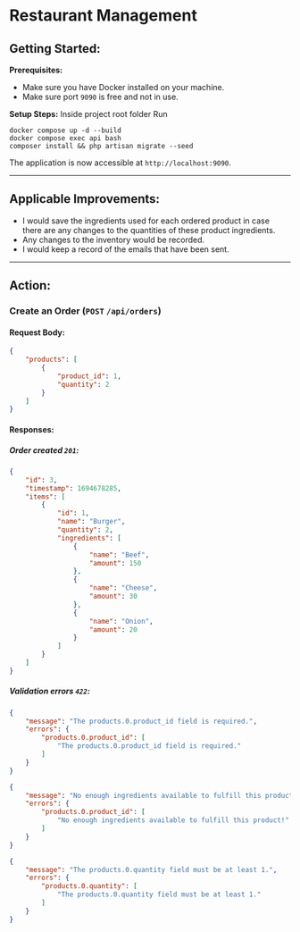 # Restaurant Management

## Getting Started:
**Prerequisites:**
- Make sure you have Docker installed on your machine.
- Make sure port `9090` is free and not in use.

**Setup Steps:**
Inside project root folder Run
````
docker compose up -d --build
docker compose exec api bash
composer install && php artisan migrate --seed
````
The application is now accessible at `http://localhost:9090`.

---

## Applicable Improvements:
- I would save the ingredients used for each ordered product in case there are any changes to the quantities of these product ingredients.
- Any changes to the inventory would be recorded.
- I would keep a record of the emails that have been sent.

---

## Action:
### Create an Order (`POST` `/api/orders`)

#### Request Body:
```json
{
    "products": [
        {
            "product_id": 1,
            "quantity": 2
        }
    ]
}
```
#### Responses:
##### Order created `201`:
```json
{
    "id": 3,
    "timestamp": 1694678285,
    "items": [
        {
            "id": 1,
            "name": "Burger",
            "quantity": 2,
            "ingredients": [
                {
                    "name": "Beef",
                    "amount": 150
                },
                {
                    "name": "Cheese",
                    "amount": 30
                },
                {
                    "name": "Onion",
                    "amount": 20
                }
            ]
        }
    ]
}
```

##### Validation errors `422`:
```json
{
    "message": "The products.0.product_id field is required.",
    "errors": {
        "products.0.product_id": [
            "The products.0.product_id field is required."
        ]
    }
}
```
```json
{
    "message": "No enough ingredients available to fulfill this product!",
    "errors": {
        "products.0.product_id": [
            "No enough ingredients available to fulfill this product!"
        ]
    }
}
```
```json
{
    "message": "The products.0.quantity field must be at least 1.",
    "errors": {
        "products.0.quantity": [
            "The products.0.quantity field must be at least 1."
        ]
    }
}